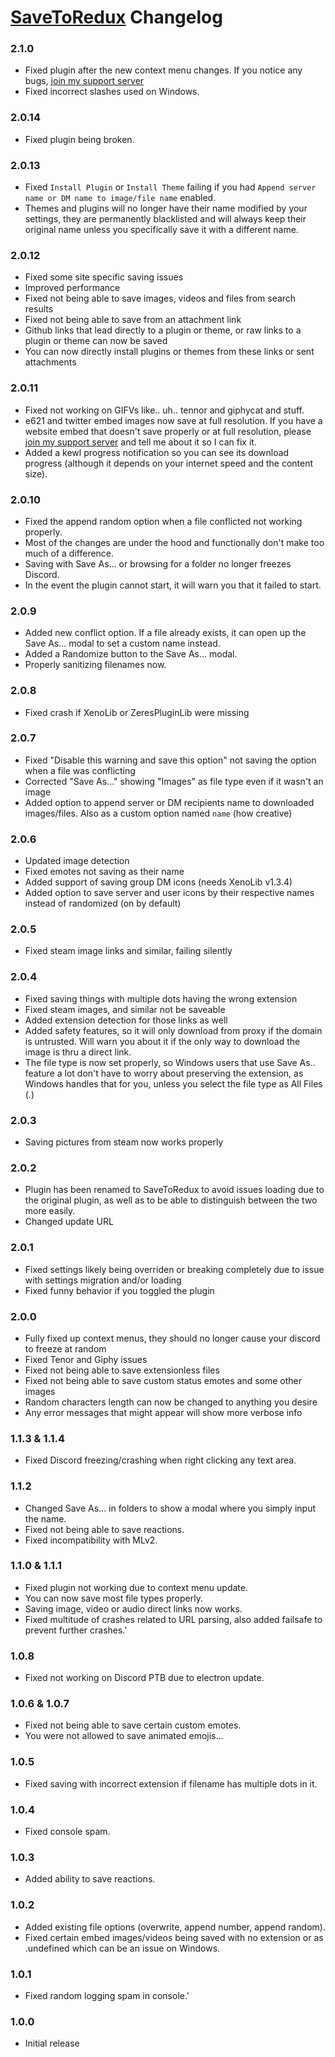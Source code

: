 # [SaveToRedux](https://1lighty.github.io/BetterDiscordStuff/?plugin=SaveToRedux "SaveToRedux") Changelog
### 2.1.0
- Fixed plugin after the new context menu changes. If you notice any bugs, [join my support server](https://discord.gg/NYvWdN5)
- Fixed incorrect slashes used on Windows.

### 2.0.14
- Fixed plugin being broken.

### 2.0.13
- Fixed `Install Plugin` or `Install Theme` failing if you had `Append server name or DM name to image/file name` enabled.
- Themes and plugins will no longer have their name modified by your settings, they are permanently blacklisted and will always keep their original name unless you specifically save it with a different name.

### 2.0.12
- Fixed some site specific saving issues
- Improved performance
- Fixed not being able to save images, videos and files from search results
- Fixed not being able to save from an attachment link
- Github links that lead directly to a plugin or theme, or raw links to a plugin or theme can now be saved
- You can now directly install plugins or themes from these links or sent attachments

### 2.0.11
- Fixed not working on GIFVs like.. uh.. tennor and giphycat and stuff.
- e621 and twitter embed images now save at full resolution. If you have a website embed that doesn't save properly or at full resolution, please [join my support server](https://discord.gg/NYvWdN5) and tell me about it so I can fix it.
- Added a kewl progress notification so you can see its download progress (although it depends on your internet speed and the content size).

### 2.0.10
- Fixed the append random option when a file conflicted not working properly.
- Most of the changes are under the hood and functionally don't make too much of a difference.
- Saving with Save As... or browsing for a folder no longer freezes Discord.
- In the event the plugin cannot start, it will warn you that it failed to start.

### 2.0.9
- Added new conflict option. If a file already exists, it can open up the Save As... modal to set a custom name instead.
- Added a Randomize button to the Save As... modal.
- Properly sanitizing filenames now.

### 2.0.8
- Fixed crash if XenoLib or ZeresPluginLib were missing

### 2.0.7
- Fixed "Disable this warning and save this option" not saving the option when a file was conflicting
- Corrected "Save As..." showing "Images" as file type even if it wasn't an image
- Added option to append server or DM recipients name to downloaded images/files. Also as a custom option named `name` (how creative)

### 2.0.6
- Updated image detection
- Fixed emotes not saving as their name
- Added support of saving group DM icons (needs XenoLib v1.3.4)
- Added option to save server and user icons by their respective names instead of randomized (on by default)

### 2.0.5
- Fixed steam image links and similar, failing silently

### 2.0.4
- Fixed saving things with multiple dots having the wrong extension
- Fixed steam images, and similar not be saveable
- Added extension detection for those links as well
- Added safety features, so it will only download from proxy if the domain is untrusted. Will warn you about it if the only way to download the image is thru a direct link.
- The file type is now set properly, so Windows users that use Save As.. feature a lot don't have to worry about preserving the extension, as Windows handles that for you, unless you select the file type as All Files (*.*)

### 2.0.3
- Saving pictures from steam now works properly

### 2.0.2
- Plugin has been renamed to SaveToRedux to avoid issues loading due to the original plugin, as well as to be able to distinguish between the two more easily.
- Changed update URL

### 2.0.1
- Fixed settings likely being overriden or breaking completely due to issue with settings migration and/or loading
- Fixed funny behavior if you toggled the plugin

### 2.0.0
- Fully fixed up context menus, they should no longer cause your discord to freeze at random
- Fixed Tenor and Giphy issues
- Fixed not being able to save extensionless files
- Fixed not being able to save custom status emotes and some other images
- Random characters length can now be changed to anything you desire
- Any error messages that might appear will show more verbose info

### 1.1.3 & 1.1.4
- Fixed Discord freezing/crashing when right clicking any text area.

### 1.1.2
- Changed Save As... in folders to show a modal where you simply input the name.
- Fixed not being able to save reactions.
- Fixed incompatibility with MLv2.

### 1.1.0 & 1.1.1
- Fixed plugin not working due to context menu update.
- You can now save most file types properly.
- Saving image, video or audio direct links now works.
- Fixed multitude of crashes related to URL parsing, also added failsafe to prevent further crashes.'

### 1.0.8
- Fixed not working on Discord PTB due to electron update.

### 1.0.6 & 1.0.7
- Fixed not being able to save certain custom emotes.
- You were not allowed to save animated emojis...

### 1.0.5
- Fixed saving with incorrect extension if filename has multiple dots in it.

### 1.0.4
- Fixed console spam.

### 1.0.3
- Added ability to save reactions.

### 1.0.2
- Added existing file options (overwrite, append number, append random).
- Fixed certain embed images/videos being saved with no extension or as .undefined which can be an issue on Windows.

### 1.0.1
- Fixed random logging spam in console.'

### 1.0.0
- Initial release
